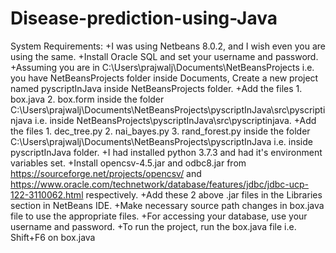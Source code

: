 # Disease-prediction-using-Java

System Requirements:
+I was using Netbeans 8.0.2, and I wish even you are using the same.
+Install Oracle SQL and set your username and password.
+Assuming you are in C:\Users\prajwalj\Documents\NetBeansProjects i.e. you have NetBeansProjects folder inside Documents, Create a new project named pyscriptInJava inside NetBeansProjects folder.
+Add the files 
              1.  box.java 
              2.  box.form
      inside the folder C:\Users\prajwalj\Documents\NetBeansProjects\pyscriptInJava\src\pyscriptinjava i.e. inside       NetBeansProjects\pyscriptInJava\src\pyscriptinjava. 
+Add the files 
              1.  dec_tree.py
              2.  nai_bayes.py
              3.  rand_forest.py
      inside the folder C:\Users\prajwalj\Documents\NetBeansProjects\pyscriptInJava i.e. inside pyscriptInJava folder.
+I had installed python 3.7.3 and had it's environment variables set.
+Install opencsv-4.5.jar and odbc8.jar
  from https://sourceforge.net/projects/opencsv/  and https://www.oracle.com/technetwork/database/features/jdbc/jdbc-ucp-122-3110062.html respectively.
+Add these 2 above .jar files in the Libraries section in NetBeans IDE.
+Make necessary source path changes in box.java file to use the appropriate files.
+For accessing your database, use your username and password. 
+To run the project, run the box.java file i.e. Shift+F6 on box.java
